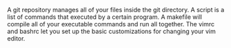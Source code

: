 A git repository manages all of your files inside the git directory. 
A script is a list of commands that executed by a certain program. A makefile will compile all of your executable commands and run all together. The vimrc and bashrc let you set up the basic customizations for changing your vim editor.  
